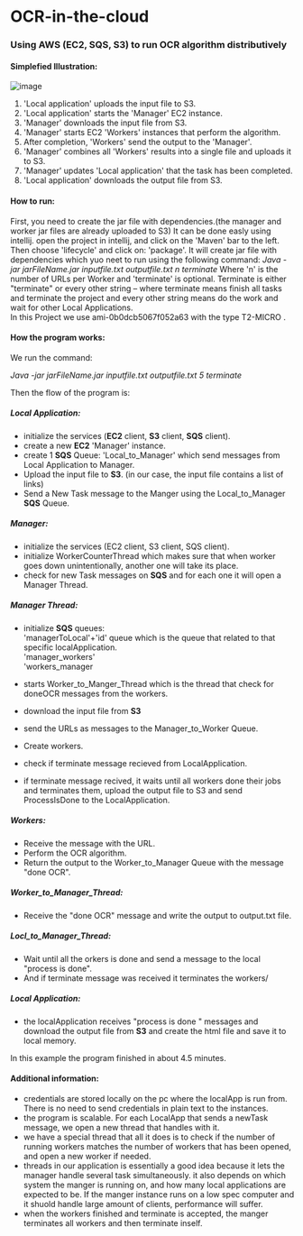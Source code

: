 # OCR-in-the-cloud
### Using AWS (EC2, SQS, S3) to run OCR algorithm distributively

#### Simplefied Illustration:
![image](https://github.com/netLevi1/OCR-in-the-cloud/assets/90900617/ca28f93e-74df-4424-85e2-700d1c07a852)
1. 'Local application' uploads the input file to S3.
2. 'Local application' starts the 'Manager' EC2 instance.
3. 'Manager' downloads the input file from S3.
4. 'Manager' starts EC2 'Workers' instances that perform the algorithm.
5. After completion, 'Workers' send the output to the 'Manager'.
6. 'Manager' combines all 'Workers' results into a single file and uploads it to S3.
7. 'Manager' updates 'Local application' that the task has been completed.
8. 'Local application' downloads the output file from S3.

#### How to run:

First, you need to create the jar file with dependencies.(the manager and worker jar files are already uploaded to S3)
It can be done easly using intellij. open the project in intellij, and click on the 'Maven' bar to the left. Then choose 'lifecycle' and click on: 'package'.
It will create jar file with dependencies which yuo neet to run using the following command:
*Java -jar jarFileName.jar inputfile.txt outputfile.txt n terminate*
Where 'n' is the  number of URLs per Worker and 'terminate' is optional.
Terminate is either "terminate" or every other string – where terminate means finish all tasks and terminate the project and every other string means do the work and wait for other Local Applications.  
In this Project we use ami-0b0dcb5067f052a63 with the type T2-MICRO .

#### How the program works:

We run the command:

*Java -jar jarFileName.jar inputfile.txt outputfile.txt 5 terminate*

Then the flow of the program is:

##### Local Application:
- initialize the services (**EC2** client, **S3** client, **SQS** client).
- create a new **EC2** 'Manager' instance.
- create 1 **SQS** Queue: 'Local_to_Manager' which send messages from Local Application to Manager.
- Upload the input file to **S3**. (in our case, the input file contains a list of links)
- Send a New Task message to the Manger using the Local_to_Manager **SQS** Queue.

##### Manager:
- initialize the services (EC2 client, S3 client, SQS client).
- initialize WorkerCounterThread which makes sure that when worker goes down unintentionally, another one will take its place.
- check for new Task messages on **SQS** and for each one it will open a Manager Thread.

##### Manager Thread:
 - initialize **SQS** queues:
<br>'managerToLocal'+'id' queue which is the queue that related to that specific localApplication.
<br>'manager_workers' 
<br>'workers_manager
- starts Worker_to_Manger_Thread which is the thread that check for doneOCR messages from the workers.

- download the input file from **S3**
- send the URLs as messages to the Manager_to_Worker Queue.
- Create workers.
- check if terminate message recieved from LocalApplication.
- if terminate message recived, it waits until all workers done their jobs and terminates them, upload the output file to S3 and send ProcessIsDone to the LocalApplication.

##### Workers:
- Receive the message with the URL. 
- Perform the OCR algorithm.
- Return the output to the Worker_to_Manager Queue with the message "done OCR".
##### Worker_to_Manager_Thread:
- Receive the "done OCR" message and write the output to output.txt file.
##### Locl_to_Manager_Thread:
- Wait until all the orkers is done and send a message to the local "process is done".
- And if terminate message was received it terminates the workers/

##### Local Application:
- the localApplication receives "process is done " messages and download the output file from **S3** and create the html file and save it to local memory.

In this example the program finished in about 4.5 minutes.

#### Additional information: 

- credentials are stored locally on the pc where the localApp is run from. There is no need to send credentials in plain text to the instances.
- the program is scalable. For each LocalApp that sends a newTask message, we open a new thread that handles with it.
- we have a special thread that all it does is to check if the number of running workers matches the number of workers that has been opened, and open a new worker if needed.
- threads in our application is essentially a good idea because it lets the manager handle several task simultaneously. it also depends on which system the manger is running on, and how many local applications are expected to be. If the manger instance runs on a low spec computer and it shuold handle large amount of clients, performance will suffer.
- when the workers finished and terminate is accepted, the manger terminates all workers and then terminate inself.
  
